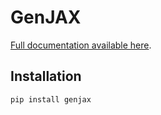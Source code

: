 # GenJAX

[Full documentation available here](https://chisym.github.io/genjax/).

## Installation

```bash
pip install genjax
```
